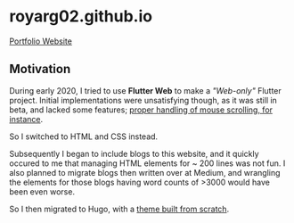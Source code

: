 # royarg02.github.io

[Portfolio Website][1]

## Motivation

During early 2020, I tried to use **Flutter Web** to make a _"Web-only"_ Flutter
project. Initial implementations were unsatisfying though, as it was still in
beta, and lacked some features; [proper handling of mouse scrolling, for
instance][2].

So I switched to HTML and CSS instead.

Subsequently I began to include blogs to this website, and it quickly occured to
me that managing HTML elements for ~ 200 lines was not fun. I also planned to
migrate blogs then written over at Medium, and wrangling the elements for
those blogs having word counts of >3000 would have been even worse.

So I then migrated to Hugo, with a [theme built from scratch][4].

[1]: https://royarg02.github.io
[2]: https://github.com/flutter/flutter/issues/55362
[4]: https://github.com/royarg02/rugo
